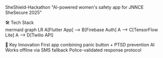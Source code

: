  SheShield-Hackathon
"AI-powered women's safety app for JNNCE SheSecure 2025"


🛠️ Tech Stack  
mermaid
graph LR
  A[Flutter App] --> B[Firebase Auth]
  A --> C[TensorFlow Lite]
  A --> D[Twilio API]

🚨 Key Innovation
First app combining panic button + PTSD prevention AI
Works offline via SMS fallback
Police-validated response protocol
